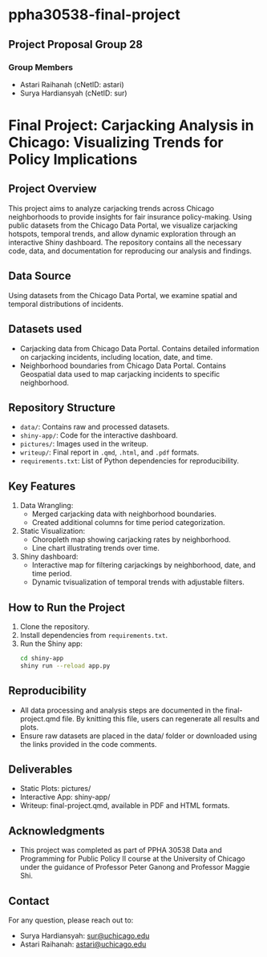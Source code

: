 # ppha30538-final-project

## Project Proposal Group 28
### Group Members
- Astari Raihanah (cNetID: astari)
- Surya Hardiansyah (cNetID: sur)

# Final Project: Carjacking Analysis in Chicago: Visualizing Trends for Policy Implications

## Project Overview
This project aims to analyze carjacking trends across Chicago neighborhoods to provide insights for fair insurance policy-making. 
Using public datasets from the Chicago Data Portal, we visualize carjacking hotspots, temporal trends, and allow dynamic exploration through an interactive Shiny dashboard.
The repository contains all the necessary code, data, and documentation for reproducing our analysis and findings.

## Data Source
Using datasets from the Chicago Data Portal, we examine spatial and temporal distributions of incidents.

## Datasets used
- Carjacking data from Chicago Data Portal. Contains detailed information on carjacking incidents, including location, date, and time.
- Neighborhood boundaries from Chicago Data Portal. Contains Geospatial data used to map carjacking incidents to specific neighborhood.

## Repository Structure
- `data/`: Contains raw and processed datasets.
- `shiny-app/`: Code for the interactive dashboard.
- `pictures/`: Images used in the writeup.
- `writeup/`: Final report in `.qmd`, `.html`, and `.pdf` formats.
- `requirements.txt`: List of Python dependencies for reproducibility.

## Key Features
1. Data Wrangling:
   - Merged carjacking data with neighborhood boundaries.
   - Created additional columns for time period categorization.
2. Static Visualization:
   - Choropleth map showing carjacking rates by neighborhood.
   - Line chart illustrating trends over time.
2. Shiny dashboard:
   - Interactive map for filtering carjackings by neighborhood, date, and time period.
   - Dynamic tvisualization of temporal trends with adjustable filters. 
   
## How to Run the Project
1. Clone the repository.
2. Install dependencies from `requirements.txt`.
3. Run the Shiny app:
   ```bash
   cd shiny-app
   shiny run --reload app.py

## Reproducibility
- All data processing and analysis steps are documented in the final-project.qmd file. By knitting this file, users can regenerate all results and plots.
- Ensure raw datasets are placed in the data/ folder or downloaded using the links provided in the code comments.

## Deliverables
- Static Plots: pictures/
- Interactive App: shiny-app/
- Writeup: final-project.qmd, available in PDF and HTML formats.

## Acknowledgments
- This project was completed as part of PPHA 30538 Data and Programming for Public Policy II course at the University of Chicago under the guidance of Professor Peter Ganong and Professor Maggie Shi.

## Contact
For any question, please reach out to:
- Surya Hardiansyah: sur@uchicago.edu
- Astari Raihanah: astari@uchicago.edu
